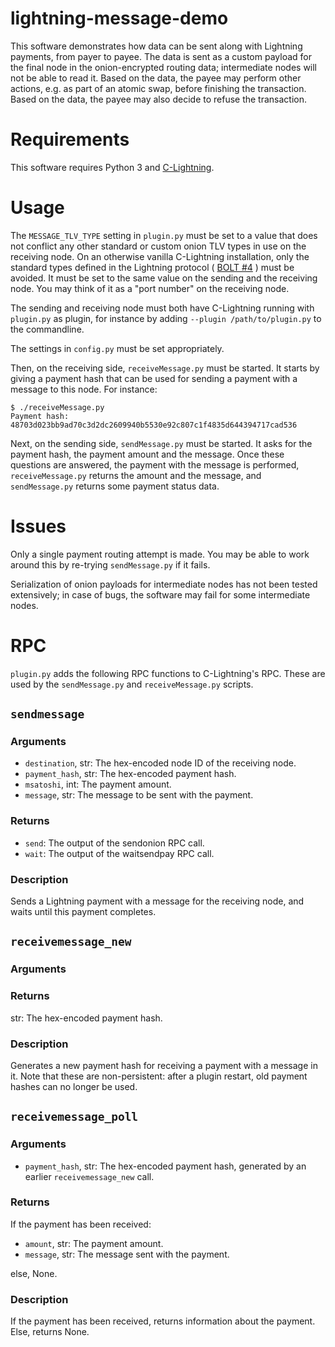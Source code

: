 # lightning-message-demo

This software demonstrates how data can be sent along with Lightning payments,
from payer to payee.
The data is sent as a custom payload for the final node in the onion-encrypted
routing data; intermediate nodes will not be able to read it.
Based on the data, the payee may perform other actions, e.g. as part of an
atomic swap, before finishing the transaction.
Based on the data, the payee may also decide to refuse the transaction.

# Requirements

This software requires Python 3 and
[C-Lightning](https://github.com/ElementsProject/lightning).

# Usage

The `MESSAGE_TLV_TYPE` setting in `plugin.py` must be set to a value that does
not conflict any other standard or custom onion TLV types in use on the
receiving node.
On an otherwise vanilla C-Lightning installation, only the standard types
defined in the Lightning protocol
( [BOLT #4](https://github.com/lightningnetwork/lightning-rfc/blob/master/04-onion-routing.md#tlv_payload-format) )
must be avoided.
It must be set to the same value on the sending and the receiving node.
You may think of it as a "port number" on the receiving node.

The sending and receiving node must both have C-Lightning running with
`plugin.py` as plugin, for instance by adding `--plugin /path/to/plugin.py` to
the commandline.

The settings in `config.py` must be set appropriately.

Then, on the receiving side, `receiveMessage.py` must be started.
It starts by giving a payment hash that can be used for sending a payment with a
message to this node. For instance:

	$ ./receiveMessage.py 
	Payment hash: 48703d023bb9ad70c3d2dc2609940b5530e92c807c1f4835d644394717cad536

Next, on the sending side, `sendMessage.py` must be started.
It asks for the payment hash, the payment amount and the message.
Once these questions are answered, the payment with the message is performed,
`receiveMessage.py` returns the amount and the message, and `sendMessage.py`
returns some payment status data.

# Issues

Only a single payment routing attempt is made.
You may be able to work around this by re-trying `sendMessage.py` if it fails.

Serialization of onion payloads for intermediate nodes has not been tested
extensively; in case of bugs, the software may fail for some intermediate nodes.

# RPC

`plugin.py` adds the following RPC functions to C-Lightning's RPC.
These are used by the `sendMessage.py` and `receiveMessage.py` scripts.

## `sendmessage`

### Arguments

* `destination`, str: The hex-encoded node ID of the receiving node.
* `payment_hash`, str: The hex-encoded payment hash.
* `msatoshi`, int: The payment amount.
* `message`, str: The message to be sent with the payment.

### Returns

* `send`: The output of the sendonion RPC call.
* `wait`: The output of the waitsendpay RPC call.

### Description

Sends a Lightning payment with a message for the receiving node,
and waits until this payment completes.

## `receivemessage_new`

### Arguments

### Returns

str: The hex-encoded payment hash.

### Description

Generates a new payment hash for receiving a payment with a message in it.
Note that these are non-persistent: after a plugin restart, old payment hashes
can no longer be used.

## `receivemessage_poll`

### Arguments

* `payment_hash`, str: The hex-encoded payment hash, generated by an earlier
  `receivemessage_new` call.

### Returns

If the payment has been received:

* `amount`, str: The payment amount.
* `message`, str: The message sent with the payment.

else, None.

### Description

If the payment has been received, returns information about the payment.
Else, returns None.

